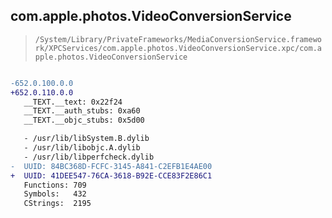 ## com.apple.photos.VideoConversionService

> `/System/Library/PrivateFrameworks/MediaConversionService.framework/XPCServices/com.apple.photos.VideoConversionService.xpc/com.apple.photos.VideoConversionService`

```diff

-652.0.100.0.0
+652.0.110.0.0
   __TEXT.__text: 0x22f24
   __TEXT.__auth_stubs: 0xa60
   __TEXT.__objc_stubs: 0x5d00

   - /usr/lib/libSystem.B.dylib
   - /usr/lib/libobjc.A.dylib
   - /usr/lib/libperfcheck.dylib
-  UUID: 84BC368D-FCFC-3145-A841-C2EFB1E4AE00
+  UUID: 41DEE547-76CA-3618-B92E-CCE83F2E86C1
   Functions: 709
   Symbols:   432
   CStrings:  2195

```
